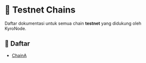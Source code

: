 # 🧪 Testnet Chains

Daftar dokumentasi untuk semua chain **testnet** yang didukung oleh KyroNode.

## 📌 Daftar
- [ChainA](chainA/installation.md)
